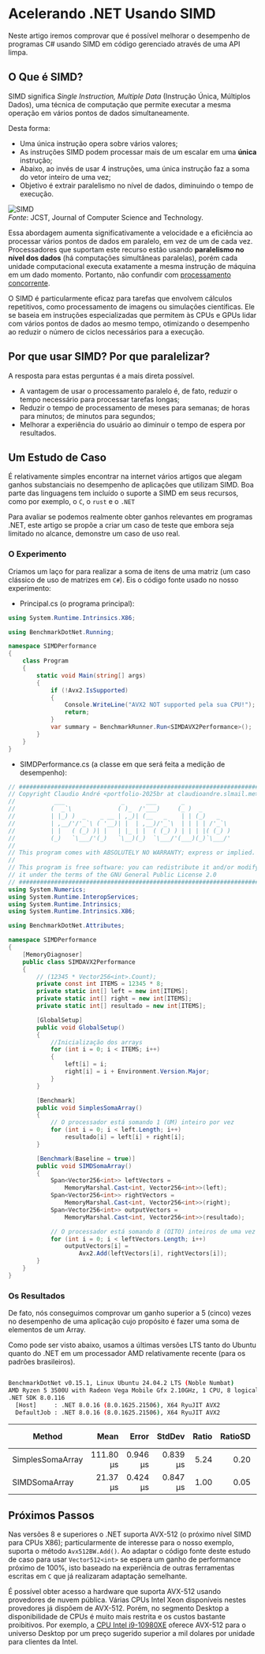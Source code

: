 # Acelerando .NET Usando SIMD

Neste artigo iremos comprovar que é possível melhorar o desempenho de programas C# usando SIMD em código gerenciado
através de uma API limpa.

## O Que é SIMD?

SIMD significa _Single Instruction, Multiple Data_ (Instrução Única, Múltiplos Dados), uma técnica de computação que
permite executar a mesma operação em vários pontos de dados simultaneamente.

Desta forma:

- Uma única instrução opera sobre vários valores;
- As instruções SIMD podem processar mais de um escalar em uma **única** instrução;
- Abaixo, ao invés de usar 4 instruções, uma única instrução faz a soma do vetor inteiro de uma vez;
- Objetivo é extrair paralelismo no nível de dados, diminuindo o tempo de execução.

![SIMD](simd.jpeg) \
_Fonte_: JCST, Journal of Computer Science and Technology.

Essa abordagem aumenta significativamente a velocidade e a eficiência ao processar vários pontos de dados em paralelo,
em vez de um de cada vez. Processadores que suportam este recurso estão usando **paralelismo no nível dos dados** (há
computações simultâneas paralelas), porém cada unidade computacional executa exatamente a mesma instrução de máquina em
um dado momento. Portanto, não confundir com
[processamento concorrente](https://en.wikipedia.org/wiki/Concurrent_computing).

O SIMD é particularmente eficaz para tarefas que envolvem cálculos repetitivos, como processamento de imagens ou
simulações científicas. Ele se baseia em instruções especializadas que permitem às CPUs e GPUs lidar com vários pontos
de dados ao mesmo tempo, otimizando o desempenho ao reduzir o número de ciclos necessários para a execução.

## Por que usar SIMD? Por que paralelizar?

A resposta para estas perguntas é a mais direta possível.

- A vantagem de usar o processamento paralelo é, de fato, reduzir o tempo necessário para processar tarefas longas;
- Reduzir o tempo de processamento de meses para semanas; de horas para minutos; de minutos para segundos;
- Melhorar a experiência do usuário ao diminuir o tempo de espera por resultados.

## Um Estudo de Caso

É relativamente simples encontrar na internet vários artigos que alegam ganhos substanciais no desempenho de aplicações
que utilizam SIMD. Boa parte das linguagens tem incluído o suporte a SIMD em seus recursos, como por exemplo, o `C`, o
`rust` e o `.NET`

Para avaliar se podemos realmente obter ganhos relevantes em programas .NET, este artigo se propõe a criar um caso de
teste que embora seja limitado no alcance, demonstre um caso de uso real.

### O Experimento

Criamos um laço for para realizar a soma de itens de uma matriz (um caso clássico de uso de matrizes em `C#`). Eis o
código fonte usado no nosso experimento:

- Principal.cs (o programa principal):

```C#
using System.Runtime.Intrinsics.X86;

using BenchmarkDotNet.Running;

namespace SIMDPerformance
{
    class Program
    {
        static void Main(string[] args)
        {
            if (!Avx2.IsSupported)
            {
                Console.WriteLine("AVX2 NOT supported pela sua CPU!");
                return;
            }
            var summary = BenchmarkRunner.Run<SIMDAVX2Performance>();
        }
    }
}
```

- SIMDPerformance.cs (a classe em que será feita a medição de desempenho):

```C#
// #######################################################################
// Copyright Claudio André <portfolio-2025br at claudioandre.slmail.me>
//           ___                _      ___       _
//          (  _`\             ( )_  /'___)     (_ )  _
//          | |_) )  _    _ __ | ,_)| (__   _    | | (_)   _
//          | ,__/'/'_`\ ( '__)| |  | ,__)/'_`\  | | | | /'_`\
//          | |   ( (_) )| |   | |_ | |  ( (_) ) | | | |( (_) )
//          (_)   `\___/'(_)   `\__)(_)  `\___/'(___)(_)`\___/'
//
// This program comes with ABSOLUTELY NO WARRANTY; express or implied.
//
// This program is free software: you can redistribute it and/or modify
// it under the terms of the GNU General Public License 2.0
// #######################################################################
using System.Numerics;
using System.Runtime.InteropServices;
using System.Runtime.Intrinsics;
using System.Runtime.Intrinsics.X86;

using BenchmarkDotNet.Attributes;

namespace SIMDPerformance
{
    [MemoryDiagnoser]
    public class SIMDAVX2Performance
    {
        // (12345 * Vector256<int>.Count);
        private const int ITEMS = 12345 * 8;
        private static int[] left = new int[ITEMS];
        private static int[] right = new int[ITEMS];
        private static int[] resultado = new int[ITEMS];

        [GlobalSetup]
        public void GlobalSetup()
        {
            //Inicialização dos arrays
            for (int i = 0; i < ITEMS; i++)
            {
                left[i] = i;
                right[i] = i + Environment.Version.Major;
            }
        }

        [Benchmark]
        public void SimplesSomaArray()
        {
            // O processador está somando 1 (UM) inteiro por vez
            for (int i = 0; i < left.Length; i++)
                resultado[i] = left[i] + right[i];
        }

        [Benchmark(Baseline = true)]
        public void SIMDSomaArray()
        {
            Span<Vector256<int>> leftVectors =
                MemoryMarshal.Cast<int, Vector256<int>>(left);
            Span<Vector256<int>> rightVectors =
                MemoryMarshal.Cast<int, Vector256<int>>(right);
            Span<Vector256<int>> outputVectors =
                MemoryMarshal.Cast<int, Vector256<int>>(resultado);

            // O processador está somando 8 (OITO) inteiros de uma vez
            for (int i = 0; i < leftVectors.Length; i++)
                outputVectors[i] =
                    Avx2.Add(leftVectors[i], rightVectors[i]);
        }
    }
}
```

### Os Resultados

De fato, nós conseguimos comprovar um ganho superior a 5 (cinco) vezes no desempenho de uma aplicação cujo propósito é
fazer uma soma de elementos de um Array.

Como pode ser visto abaixo, usamos a últimas versões LTS tanto do Ubuntu quanto do .NET em um processador AMD
relativamente recente (para os padrões brasileiros).

```sh

BenchmarkDotNet v0.15.1, Linux Ubuntu 24.04.2 LTS (Noble Numbat)
AMD Ryzen 5 3500U with Radeon Vega Mobile Gfx 2.10GHz, 1 CPU, 8 logical and 4 physical cores
.NET SDK 8.0.116
  [Host]     : .NET 8.0.16 (8.0.1625.21506), X64 RyuJIT AVX2
  DefaultJob : .NET 8.0.16 (8.0.1625.21506), X64 RyuJIT AVX2

```

| Method           |      Mean |    Error |   StdDev | Ratio | RatioSD | Allocated | Alloc Ratio |
| ---------------- | --------: | -------: | -------: | ----: | ------: | --------: | ----------: |
| SimplesSomaArray | 111.80 μs | 0.946 μs | 0.839 μs |  5.24 |    0.20 |         - |          NA |
| SIMDSomaArray    |  21.37 μs | 0.424 μs | 0.847 μs |  1.00 |    0.05 |         - |          NA |

## Próximos Passos

Nas versões 8 e superiores o .NET suporta AVX-512 (o próximo nível SIMD para CPUs X86); particularmente de interesse
para o nosso exemplo, suporta o método `Avx512BW.Add()`. Ao adaptar o código fonte deste estudo de caso para usar
`Vector512<int>` se espera um ganho de performance próximo de 100%, isto baseado na experiência de outras ferramentas
escritas em `C` que já realizaram adaptação semelhante.

É possível obter acesso a hardware que suporta AVX-512 usando provedores de nuvem pública. Várias CPUs Intel Xeon
disponíveis nestes provedores já dispõem de AVX-512. Porém, no segmento Desktop a disponibilidade de CPUs é muito mais
restrita e os custos bastante proibitivos. Por exemplo, a
[CPU Intel i9-10980XE](https://www.intel.com.br/content/www/br/pt/products/sku/198017/intel-core-i910980xe-extreme-edition-processor-24-75m-cache-3-00-ghz/specifications.html)
oferece AVX-512 para o universo Desktop por um preço sugerido superior a mil dolares por unidade para clientes da Intel.
